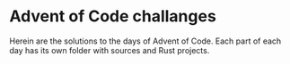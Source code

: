 # Advent of Code challanges

Herein are the solutions to the days of Advent of Code. Each part of each day
has its own folder with sources and Rust projects.